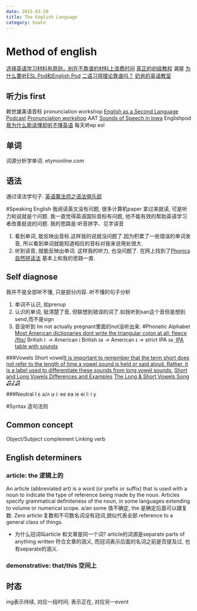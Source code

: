 ```yaml
---
date: 2015-03-20
title: The English Language
category: howto
---
```



# Method of english
[选择英语学习材料有原则，别在不靠谱的材料上浪费时间](http://daily.zhihu.com/story/2471810)
[真正的初级教程](http://site.douban.com/195274/widget/notes/11672161/note/323335577/)
漏屋
[为什么要听ESL Pod和English Pod](http://www.douban.com/group/topic/16946115/)
[二语习得理论靠谱吗？](http://www.zhihu.com/question/20274480)
[奶爸的英语教室](http://site.douban.com/195274/widget/notes/11672256/note/249929892/)

## 听力is first
赖世雄美语音标
pronunciation workshop
[English as a Second Language Podcast](https://www.eslpod.com/website/show_all.php?cat_id=-59456&low_rec=1600)
[Pronunciation workshop](http://v.youku.com/v_show/id_XMTY4MTE4ODMy.html?f=4411294)
AAT
[Sounds of Speech in Iowa](http://www.uiowa.edu/~acadtech/phonetics/english/english.html)
Englishpod
[我为什么能读懂却听不懂英语](http://www.jlrtvu.jl.cn/xb/file.asp?fileid=20101040001)
每天听ep esl

## 单词
词源分析学单词.
etymonline.com

## 语法
通过语法学句子.
[英语魔法师之语法俱乐部](http://book.douban.com/subject/1014914/)

#Speaking English
我阅读英文没有问题, 很多计算机paper 拿过来就读, 可是听力和说就是个问题.
我一直觉得英语国际音标有问题, 他不能有效的帮助英语学习者改善挺说的问题.
我的思路是:听音拼字、见字读音
1. 看到单词, 能反映出音标.这样我的说就没问题了.因为积累了一些错误的单词发音,
所以看到单词就能知道相应的音标对我来说用处很大.
2. 听到读音, 就能反映出单词. 这样我的听力, 也没问题了.
在网上找到了[Phonics 自然拼读法](http://en.wikipedia.org/wiki/Phonics)
基本上和我的思路一直.

## Self diagnose
我并不是全部听不懂, 只是部分内容.
听不懂的句子分析
1. 单词不认识, 如prenup
2. 认识的单词, 挺清楚了音, 但联想到错误的词了.如我听到san这个音但是想到send,而不是sign
3. 音没听到 Im not actually pregnant里面的not没听出来.
#Phonetic Alphabet
[Most American dictionaries dont write the triangular colon at all: fleece /flis/](http://teflpedia.com/IPA_phoneme_/i%CB%90/)
British iː -> American i
British ɪə -> American ɪ -> strict IPA ɪə ̯ 
[IPA table with sounds](http://www.internationalphoneticalphabet.org/ipa-sounds/ipa-chart-with-sounds/)

###Vowels
Short vowel[It is important to remember that the term short does not refer to the length of time a vowel sound is held or said aloud.  Rather, it is a label used to differentiate these sounds from long vowel sounds.](https://blog.udemy.com/american-english-pronunciation-2/)
[Short and Long Vowels Differences and Examples](https://blog.udemy.com/short-and-long-vowel-differences/)
[The Long & Short Vowels Song ♫♪♫](https://www.youtube.com/watch?v=4TjcT7Gto3U)

###Neutral
I ɛ ə/ʌ ʊ
i: ee ea ie ei 
I: i y

#Syntax 造句法则
## Common concept
Object/Subject complement
Linking verb

## English determiners
### article: the 逻辑上的
An article (abbreviated art) is a word (or prefix or suffix) that is used with 
a noun to indicate the type of reference being made by the noun. 
Articles specify grammatical definiteness of the noun, 
in some languages extending to volume or numerical scope. 
a/an some 值不确定, the 是确定后面可以跟复数. 
Zero article:复数和不可数名词没有冠词,貌似代表全部 reference to a general class of things. 

* 为什么冠词叫article 和文章是同一个词?
article的词源是separate parts of anything written 符合文章的涵义, 
而冠词表示后面的名词之前是否提及过, 也有separate的涵义.
### demonstrative: that/this 空间上

## 时态
ing表示持续, 对应一段时间; 表示正在, 对应另一event

